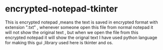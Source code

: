 # encrypted-notepad-tkinter
This is encrypted notepad ,means the text is saved in encrypted format with extension ".txt" , whenever someone open this file from normal notepad it will not show the original 
text , but when we open the file from this encrypted notepad it will show the orignal text
I have used python language for making this gui ,library used here is tkinter and os.
